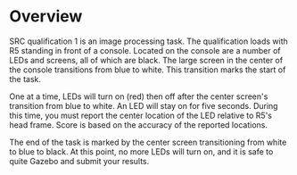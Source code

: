# Overview

SRC qualification 1 is an image processing task. The qualification loads with R5 standing in front of a console. Located on the console are a number of LEDs and screens, all of which are black. The large screen in the center of the console transitions from blue to white. This transition marks the start of the task.

One at a time, LEDs will turn on (red) then off after the center screen's transition from blue to white. An LED will stay on for five seconds. During this time, you must report the center location of the LED relative to R5's head frame. Score is based on the accuracy of the reported locations.

The end of the task is marked by the center screen transitioning from white to blue to black. At this point, no more LEDs will turn on, and it is safe to quite Gazebo and submit your results.